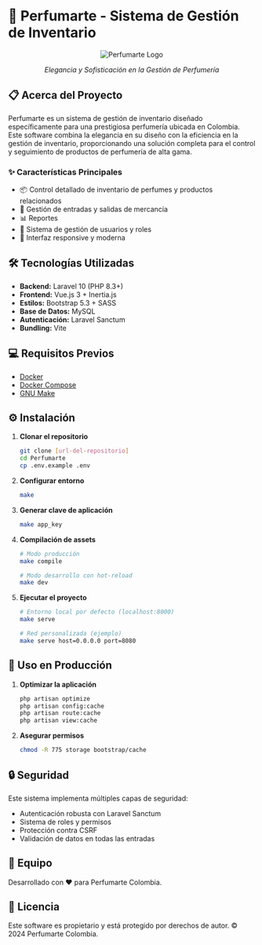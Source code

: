 # 🌟 Perfumarte - Sistema de Gestión de Inventario

<div align="center">

![Perfumarte Logo](public/assets/images/Logo_1.avif)

*Elegancia y Sofisticación en la Gestión de Perfumería*

</div>

## 📋 Acerca del Proyecto

Perfumarte es un sistema de gestión de inventario diseñado específicamente para una prestigiosa perfumería ubicada en Colombia. Este software combina la elegancia en su diseño con la eficiencia en la gestión de inventario, proporcionando una solución completa para el control y seguimiento de productos de perfumería de alta gama.

### ✨ Características Principales

- 📦 Control detallado de inventario de perfumes y productos relacionados
- 🔄 Gestión de entradas y salidas de mercancía
- 📊 Reportes
- 👥 Sistema de gestión de usuarios y roles
- 📱 Interfaz responsive y moderna

## 🛠️ Tecnologías Utilizadas

- **Backend:** Laravel 10 (PHP 8.3+)
- **Frontend:** Vue.js 3 + Inertia.js
- **Estilos:** Bootstrap 5.3 + SASS
- **Base de Datos:** MySQL
- **Autenticación:** Laravel Sanctum
- **Bundling:** Vite

## 💻 Requisitos Previos

- [Docker](https://www.docker.com/get-started)
- [Docker Compose](https://docs.docker.com/compose/compose-file/compose-file-v1/)
- [GNU Make](https://www.gnu.org/software/make/)

## ⚙️ Instalación

1. **Clonar el repositorio**
   ```bash
   git clone [url-del-repositorio]
   cd Perfumarte
   cp .env.example .env
   ```

2. **Configurar entorno**
   ```bash
   make
   ```

3. **Generar clave de aplicación**
   ```bash
   make app_key
   ```

4. **Compilación de assets**
   ```bash
   # Modo producción
   make compile
   
   # Modo desarrollo con hot-reload
   make dev
   ```

5. **Ejecutar el proyecto**
   ```bash
   # Entorno local por defecto (localhost:8000)
   make serve
   
   # Red personalizada (ejemplo)
   make serve host=0.0.0.0 port=8080
   ```

## 🚀 Uso en Producción

1. **Optimizar la aplicación**
   ```bash
   php artisan optimize
   php artisan config:cache
   php artisan route:cache
   php artisan view:cache
   ```

2. **Asegurar permisos**
   ```bash
   chmod -R 775 storage bootstrap/cache
   ```

## 🔒 Seguridad

Este sistema implementa múltiples capas de seguridad:
- Autenticación robusta con Laravel Sanctum
- Sistema de roles y permisos
- Protección contra CSRF
- Validación de datos en todas las entradas

## 👥 Equipo

Desarrollado con ❤️ para Perfumarte Colombia.

## 📄 Licencia

Este software es propietario y está protegido por derechos de autor. © 2024 Perfumarte Colombia.